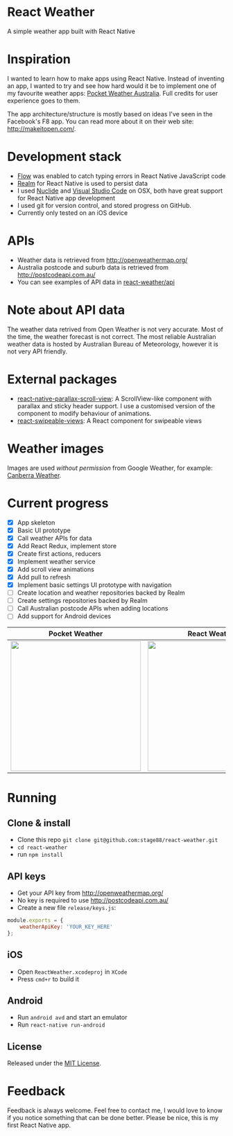 # React Weather
A simple weather app built with React Native

# Inspiration
I wanted to learn how to make apps using React Native. Instead of inventing an app, I wanted to try and see how hard would it be to implement one of my favourite weather apps: [Pocket Weather Australia](https://itunes.apple.com/au/app/pocket-weather-australia/id546266910?mt=8). Full credits for user experience goes to them.

The app architecture/structure is mostly based on ideas I've seen in the Facebook's F8 app. You can read more about it on their web site: http://makeitopen.com/.  

# Development stack
+ [Flow](http://flowtype.org/) was enabled to catch typing errors in React Native JavaScript code
+ [Realm](https://realm.io/) for React Native is used to persist data
+ I used [Nuclide](http://nuclide.io/) and [Visual Studio Code](https://code.visualstudio.com/) on OSX, both have great support for React Native app development
+ I used git for version control, and stored progress on GitHub.
+ Currently only tested on an iOS device

# APIs
+ Weather data is retrieved from http://openweathermap.org/
+ Australia postcode and suburb data is retrieved from http://postcodeapi.com.au/
+ You can see examples of API data in [react-weather/api](https://github.com/stage88/react-weather/tree/master/api)

# Note about API data
The weather data retrived from Open Weather is not very accurate. Most of the time, the weather forecast is not correct. 
The most reliable Australian weather data is hosted by Australian Bureau of Meteorology, however it is not very API friendly.  

# External packages
+ [react-native-parallax-scroll-view](https://github.com/jaysoo/react-native-parallax-scroll-view): A ScrollView-like component with parallax and sticky header support. I use a customised version of the component to modify behaviour of animations.
+ [react-swipeable-views](https://github.com/oliviertassinari/react-swipeable-views): A React component for swipeable views

# Weather images
Images are used _without permission_ from Google Weather, for example: [Canberra Weather](https://www.google.com.au/?gws_rd=ssl#safe=active&q=Canberra+weather).

# Current progress
- [x] App skeleton
- [x] Basic UI prototype
- [x] Call weather APIs for data
- [x] Add React Redux, implement store
- [x] Create first actions, reducers
- [x] Implement weather service 
- [x] Add scroll view animations
- [x] Add pull to refresh 
- [x] Implement basic settings UI prototype with navigation
- [ ] Create location and weather repositories backed by Realm
- [ ] Create settings repositories backed by Realm
- [ ] Call Australian postcode APIs when adding locations
- [ ] Add support for Android devices

Pocket Weather | React Weather
-------------- | --------------
<img src="https://raw.githubusercontent.com/stage88/react-weather/master/screenshots/pocket-weather-1.png" width="300"> | <img src="https://raw.githubusercontent.com/stage88/react-weather/master/screenshots/react-weather-3.png" width="300">

# Running

## Clone & install

+ Clone this repo `git clone git@github.com:stage88/react-weather.git`
+ `cd react-weather`
+ run `npm install`

## API keys
+ Get your API key from http://openweathermap.org/
+ No key is required to use http://postcodeapi.com.au/
+ Create a new file `release/keys.js`:
```jsx
module.exports = {
	weatherApiKey: 'YOUR_KEY_HERE'
};
```

## iOS

+ Open `ReactWeather.xcodeproj` in `XCode`
+ Press `cmd+r` to build it

## Android

+ Run `android avd` and start an emulator
+ Run `react-native run-android`

## License

Released under the [MIT License](http://opensource.org/licenses/MIT).

# Feedback

Feedback is always welcome. Feel free to contact me, I would love to know if you notice something that can be done better. Please be nice, this is my first React Native app.
